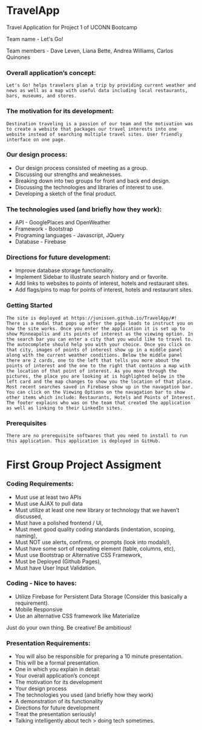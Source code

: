 # TravelApp
 Travel Application for Project 1 of UCONN Bootcamp

 Team name - Let's Go!

 Team members -  Dave Leven, Liana Bette, Andrea Williams, Carlos Quinones

### Overall application’s concept: 
	Let's Go! helps travelers plan a trip by providing current weather and news as well as a map with useful data including local restaurants, bars, museums, and stores. 

### The motivation for its development:
	Destination traveling is a passion of our team and the motivation was to create a website that packages our travel interests into one website instead of searching multiple travel sites. User friendly interface on one page.

### Our design process:
  *	Our design process consisted of meeting as a group.
  *	Discussing our strengths and weaknesses.
  *	Breaking down into two groups for front and back end design.
  *	Discussing the technologies and libraries of interest to use. 
  *	Developing a sketch of the final product.

### The technologies used (and briefly how they work):	
  *	API - GooglePlaces and OpenWeather
  *	Framework - Bootstrap
  *	Programing languages - Javascript, JQuery 
  *	Database - Firebase

### Directions for future development:
  *	Improve database storage functionality.
  *	Implement Sidebar to illustrate search history and or favorite. 
  *	Add links to websites to points of interest, hotels and restaurant sites.
  *	Add flags/pins to map for points of interest, hotels and restaurant sites.

### Getting Started
	The site is deployed at https://junissen.github.io/TravelApp/#!
	There is a modal that pops up after the page loads to instruct you on how the site works. Once you enter the application it is set up to show Minneapolis and its points of interest as the viewing option. In the search bar you can enter a city that you would like to travel to. The autocomplete should help you with your choice. Once you click on that city, images of points of interest show up in a middle panel along with the current weather conditions. Below the middle panel there are 2 cards, one to the left that tells you more about the points of interest and the one to the right that contains a map with the location of that point of interest. As you move through the pictures, the place you are looking at is highlighted below in the left card and the map changes to show you the location of that place. Most recent searches saved in Firebase show up in the navagation bar. You can click on the Viewing Options on the navagation bar to show other items which include: Restaurants, Hotels and Points of Interest. The footer explains who was on the team that created the application as well as linking to their LinkedIn sites.

### Prerequisites
	There are no prerequisite softwares that you need to install to run this application. This application is deployed in GitHub.


# First Group Project Assigment 
### Coding Requirements: 
  *	Must use at least two APIs
  *	Must use AJAX to pull data
  *	Must utilize at least one new library or technology that we haven’t discussed, 
  *	Must have a polished frontend / UI, 
  *	Must meet good quality coding standards (indentation, scoping, naming),
  *	Must NOT use alerts, confirms, or prompts (look into modals!), 
  *	Must have some sort of repeating element (table, columns, etc), 
  *	Must use Bootstrap or Alternative CSS Framework, 
  *	Must be Deployed (Github Pages), 
  *	Must have User Input Validation. 

### Coding - Nice to haves:
  *	Utilize Firebase for Persistent Data Storage (Consider this basically a requirement).
  *	Mobile Responsive
  *	Use an alternative CSS framework like Materialize

Just do your own thing. Be creative! Be ambitious!

### Presentation Requirements:
  *	You will also be responsible for preparing a 10 minute presentation.
  *	This will be a formal presentation. 
  *	One in which you explain in detail:
  *	Your overall application’s concept
  *	The motivation for its development
  *	Your design process
  *	The technologies you used (and briefly how they work)
  *	A demonstration of its functionality
  *	Directions for future development
  *	Treat the presentation seriously! 
  *	Talking intelligently about tech > doing tech sometimes. 



